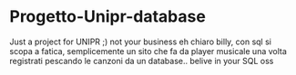 # Progetto-Unipr-database
Just a project for UNIPR ;) not your business eh chiaro billy, con sql si scopa a fatica, semplicemente un sito che fa da player musicale una volta registrati pescando le canzoni da un database.. belive in your SQL oss
